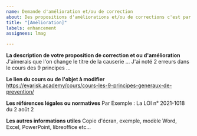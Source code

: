 ```yaml
---
name: Demande d'amélioration et/ou de correction
about: Des propositions d'améliorations et/ou de corrections c'est par ici !
title: "[Amélioration]"
labels: enhancement
assignees: lmag

---
```


**La description de votre proposition de correction et ou d'amélioration**
J'aimerais que l'on change le titre de la causerie ...
J'ai noté 2 erreurs dans le cours des 9 principes ...

**Le lien du cours ou de l'objet à modifier**
https://evarisk.academy/cours/cours-les-9-principes-generaux-de-prevention/

**Les références légales ou normatives**
Par Exemple : La LOI n° 2021-1018 du 2 août 2

**Les autres informations utiles**
Copie d'écran, exemple, modèle Word, Excel, PowerPoint, libreoffice etc...
